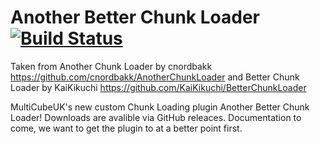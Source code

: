 # Another Better Chunk Loader [![Build Status](https://travis-ci.org/MultiCubeUKDevelopment/MultiCubeChunkLoader.svg?branch=master)](https://travis-ci.org/MultiCubeUKDevelopment/MultiCubeChunkLoader)
Taken from Another Chunk Loader by cnordbakk https://github.com/cnordbakk/AnotherChunkLoader and Better Chunk Loader by KaiKikuchi https://github.com/KaiKikuchi/BetterChunkLoader

MultiCubeUK's new custom Chunk Loading plugin Another Better Chunk Loader! 
Downloads are avalible via GitHub releaces.
Documentation to come, we want to get the plugin to at a better point first.
